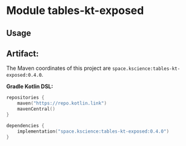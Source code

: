 # Module tables-kt-exposed



## Usage

## Artifact:

The Maven coordinates of this project are `space.kscience:tables-kt-exposed:0.4.0`.

**Gradle Kotlin DSL:**
```kotlin
repositories {
    maven("https://repo.kotlin.link")
    mavenCentral()
}

dependencies {
    implementation("space.kscience:tables-kt-exposed:0.4.0")
}
```
